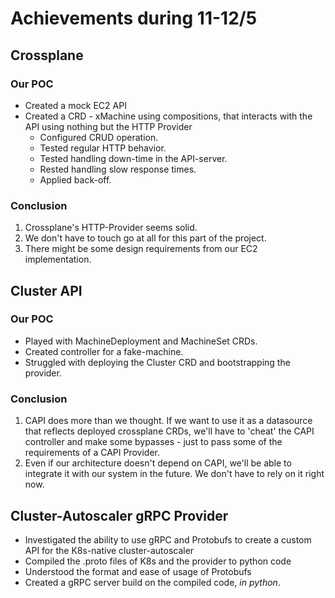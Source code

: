 # Achievements during 11-12/5

## Crossplane

### Our POC
* Created a mock EC2 API
* Created a CRD - xMachine using compositions, that interacts with the API using nothing but the HTTP Provider
    - Configured CRUD operation.
    - Tested regular HTTP behavior.
    - Tested handling down-time in the API-server.
    - Rested handling slow response times.
    - Applied back-off.

### Conclusion
1. Crossplane's HTTP-Provider seems solid.
2. We don't have to touch go at all for this part of the project.
3. There might be some design requirements from our EC2 implementation.



## Cluster API

### Our POC
* Played with MachineDeployment and MachineSet CRDs.
* Created controller for a fake-machine.
* Struggled with deploying the Cluster CRD and bootstrapping the provider.

### Conclusion
1. CAPI does more than we thought. If we want to use it as a datasource that reflects deployed crossplane CRDs, we'll have to 'cheat' the CAPI controller and make some bypasses - just to pass some of the requirements of a CAPI Provider.
2. Even if our architecture doesn't depend on CAPI, we'll be able to integrate it with our system in the future. We don't have to rely on it right now.


## Cluster-Autoscaler gRPC Provider
* Investigated the ability to use gRPC and Protobufs to create a custom API for the K8s-native cluster-autoscaler
* Compiled the .proto files of K8s and the provider to python code
* Understood the format and ease of usage of Protobufs
* Created a gRPC server build on the compiled code, *in python*.








